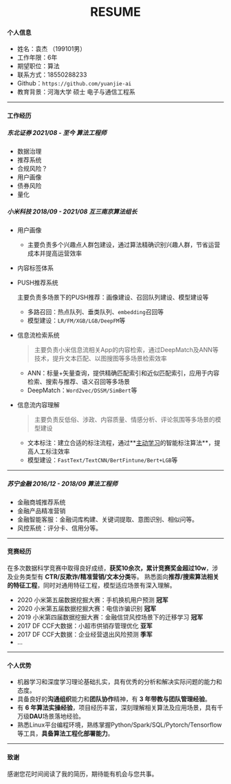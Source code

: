 <h1 align = "center"> RESUME </h1>

#### 个人信息
- 姓名：袁杰 （199101男）
- 工作年限：6年
- 期望职位：算法
- 联系方式：18550288233
- Github：`https://github.com/yuanjie-ai`
- 教育背景：河海大学 硕士 电子与通信工程系

---
#### 工作经历

##### 东北证券	2021/08 - 至今       								算法工程师

- 数据治理
- 推荐系统
- 合规风险？
- 用户画像
- 债券风险
- 量化

##### 小米科技	2018/09 - 2021/08								互三南京算法组长

- 用户画像
  - 主要负责多个兴趣点人群包建设，通过算法精确识别兴趣人群，节省运营成本并提高运营效率
- 内容标签体系


- PUSH推荐系统
  
  主要负责多场景下的PUSH推荐：画像建设、召回队列建设、模型建设等
  
  - 多路召回：热点队列、垂类队列、`embedding`召回等
  - 模型建设：`LR/FM/XGB/LGB/DeepFM`等
  
- 信息流检索系统

  > 主要负责小米信息流相关App的内容检索，通过DeepMatch及ANN等技术，提升文本匹配、以图搜图等多场景检索效率

  - ANN：标量+矢量查询，提供精确匹配索引和近似匹配索引，应用于内容检索、搜索与推荐、语义召回等多场景
  - DeepMatch：`Word2vec/DSSM/SimBert`等
- 信息流内容理解
  > 主要负责反低俗、涉政、内容质量、情感分析、评论氛围等多场景的模型建设

  - 文本标注：建立合适的标注流程，通过**[主动学习](https://www.datatang.com/news/info/laboratory/238)的智能标注算法**，提高人工标注效率
  - 模型建设：`FastText/TextCNN/BertFintune/Bert+LGB`等

---
##### 苏宁金融	2016/12 - 2018/09								算法工程师

- 金融商城推荐系统
- 金融产品精准营销
- 金融智能客服：金融词库构建、关键词提取、意图识别、相似问等。
- 风控系统：评分卡、信用分等。

---

#### 竞赛经历

在多次数据科学竞赛中取得良好成绩，**获奖10余次，累计竞赛奖金超过10w**，涉及业务类型有 **CTR/反欺诈/精准营销/文本分类**等。 熟悉面向**推荐/搜索算法相关的特征工程**，同时对通用特征工程，模型适应场景有深入理解。

- 2020 小米第五届数据挖掘大赛：手机换机用户预测	**冠军**
- 2020 小米第五届数据挖掘大赛：电信诈骗识别	**冠军**
- 2019 小米第四届数据挖掘大赛：金融信贷风控场景下的迁移学习	**冠军**
- 2017 DF CCF大数据：小超市供销存管理优化	**亚军**
- 2017 DF CCF大数据：企业经营退出风险预测	**季军**
- ...

---

#### 个人优势

- 机器学习和深度学习理论基础扎实，具有优秀的分析和解决实际问题的能力和态度。
- 具备良好的**沟通组织**能力和**团队协作**精神，有 **3 年带教与团队管理经验**。
- 有 **6 年算法实操经验**，项目经历丰富，深刻理解相关算法及应用场景，具有千万级**DAU**场景落地经验。
- 熟悉Linux平台编程环境，熟练掌握Python/Spark/SQL/Pytorch/Tensorflow等工具，**具备算法工程化部署能力**。

---

#### 致谢

感谢您花时间阅读了我的简历，期待能有机会与您共事。


